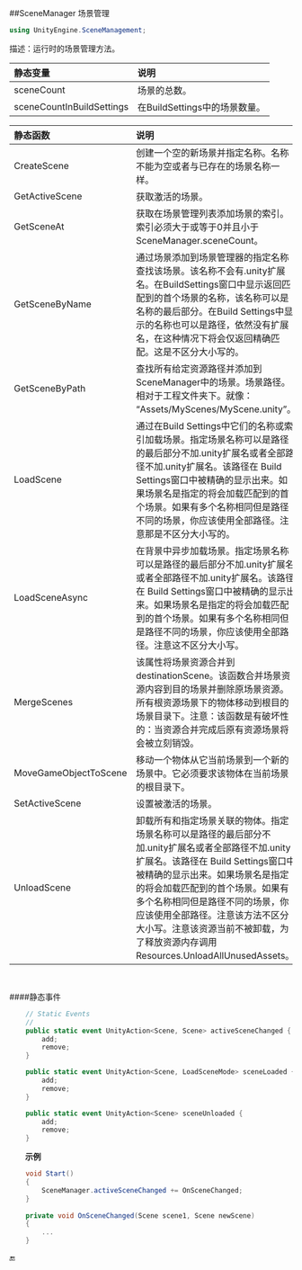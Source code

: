##SceneManager 场景管理

```csharp
using UnityEngine.SceneManagement;
```

描述：运行时的场景管理方法。

|静态变量|说明|
|:--|:--|
|sceneCount|场景的总数。|
|sceneCountInBuildSettings|在BuildSettings中的场景数量。|


|静态函数|说明|
|:--|:--|
|CreateScene|创建一个空的新场景并指定名称。名称不能为空或者与已存在的场景名称一样。|
|GetActiveScene|获取激活的场景。|
|GetSceneAt|获取在场景管理列表添加场景的索引。索引必须大于或等于0并且小于SceneManager.sceneCount。|
|GetSceneByName|通过场景添加到场景管理器的指定名称查找该场景。该名称不会有.unity扩展名。在BuildSettings窗口中显示返回匹配到的首个场景的名称，该名称可以是名称的最后部分。在Build Settings中显示的名称也可以是路径，依然没有扩展名，在这种情况下将会仅返回精确匹配。这是不区分大小写的。|
|GetSceneByPath|查找所有给定资源路径并添加到SceneManager中的场景。场景路径。相对于工程文件夹下。就像： “Assets/MyScenes/MyScene.unity”。|
|LoadScene|通过在Build Settings中它们的名称或索引加载场景。指定场景名称可以是路径的最后部分不加.unity扩展名或者全部路径不加.unity扩展名。该路径在 Build Settings窗口中被精确的显示出来。如果场景名是指定的将会加载匹配到的首个场景。如果有多个名称相同但是路径不同的场景，你应该使用全部路径。注意那是不区分大小写的。|
|LoadSceneAsync|在背景中异步加载场景。指定场景名称可以是路径的最后部分不加.unity扩展名或者全部路径不加.unity扩展名。该路径在 Build Settings窗口中被精确的显示出来。如果场景名是指定的将会加载匹配到的首个场景。如果有多个名称相同但是路径不同的场景，你应该使用全部路径。注意这不区分大小写。|
|MergeScenes|该属性将场景资源合并到destinationScene。该函数合并场景资源内容到目的场景并删除原场景资源。所有根资源场景下的物体移动到根目的场景目录下。注意：该函数是有破坏性的：当资源合并完成后原有资源场景将会被立刻销毁。|
|MoveGameObjectToScene|移动一个物体从它当前场景到一个新的场景中。它必须要求该物体在当前场景的根目录下。|
|SetActiveScene|设置被激活的场景。|
|UnloadScene|卸载所有和指定场景关联的物体。指定场景名称可以是路径的最后部分不加.unity扩展名或者全部路径不加.unity扩展名。该路径在 Build Settings窗口中被精确的显示出来。如果场景名是指定的将会加载匹配到的首个场景。如果有多个名称相同但是路径不同的场景，你应该使用全部路径。注意该方法不区分大小写。注意该资源当前不被卸载，为了释放资源内存调用Resources.UnloadAllUnusedAssets。|

<br>

####静态事件

```csharp
	// Static Events
	//
	public static event UnityAction<Scene, Scene> activeSceneChanged {
		add;
		remove;
	}

	public static event UnityAction<Scene, LoadSceneMode> sceneLoaded {
		add;
		remove;
	}

	public static event UnityAction<Scene> sceneUnloaded {
		add;
		remove;
	}
```

&emsp;&emsp;**示例**

```csharp
	void Start()
	{
		SceneManager.activeSceneChanged += OnSceneChanged;
	}
	
	private void OnSceneChanged(Scene scene1, Scene newScene)
	{
		...
	}
```

🔚
